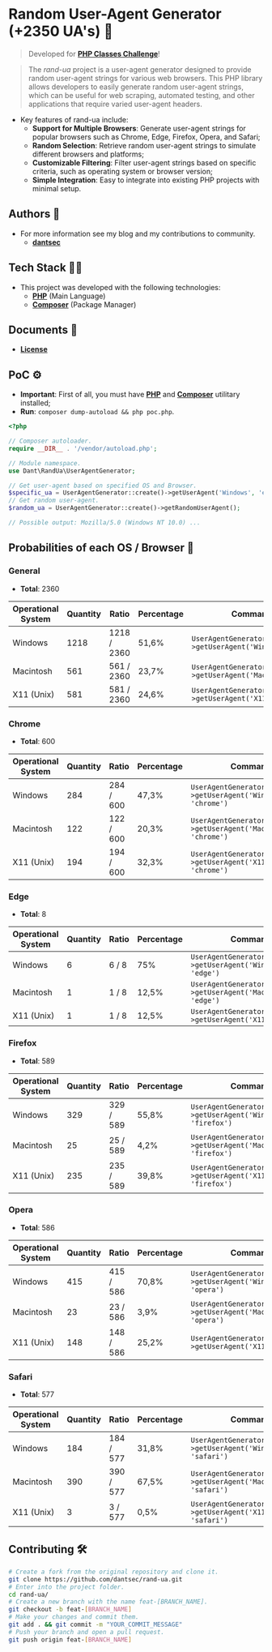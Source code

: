 # Random User-Agent Generator (+2350 UA's) 🤖

> Developed for [**PHP Classes Challenge**](https://www.phpclasses.org/blog/post/372-How-to-Win-a-Big-PHP-ElePHPant-Plush-Mascott-Every-Month-and-Innovation-Award-Certificates.html)!

> The _rand-ua_ project is a user-agent generator designed to provide random user-agent strings for various web browsers. This PHP library allows developers to easily generate random user-agent strings, which can be useful for web scraping, automated testing, and other applications that require varied user-agent headers.

- Key features of rand-ua include:
  - **Support for Multiple Browsers**: Generate user-agent strings for popular browsers such as Chrome, Edge, Firefox, Opera, and Safari;
  - **Random Selection**: Retrieve random user-agent strings to simulate different browsers and platforms;
  - **Customizable Filtering**: Filter user-agent strings based on specific criteria, such as operating system or browser version;
  - **Simple Integration**: Easy to integrate into existing PHP projects with minimal setup.

## Authors 👥

- For more information see my blog and my contributions to community.
  - [**dantsec**](https://www.github.com/dantsec)

## Tech Stack 🧑‍💻

- This project was developed with the following technologies:
  - [**PHP**](https://www.php.net/) (Main Language)
  - [**Composer**](https://getcomposer.org/) (Package Manager)

## Documents 📂

- [**License**](./LICENSE)

## PoC ⚙️

- **Important**: First of all, you must have [**PHP**](https://www.php.net/) and [**Composer**](https://getcomposer.org/) utilitary installed; 
- **Run**: `composer dump-autoload && php poc.php`.

```php
<?php

// Composer autoloader.
require __DIR__ . '/vendor/autoload.php';

// Module namespace.
use Dant\RandUa\UserAgentGenerator;

// Get user-agent based on specified OS and Browser.
$specific_ua = UserAgentGenerator::create()->getUserAgent('Windows', 'edge');
// Get random user-agent.
$random_ua = UserAgentGenerator::create()->getRandomUserAgent();

// Possible output: Mozilla/5.0 (Windows NT 10.0) ...
```

## Probabilities of each OS / Browser 🎲

### General

- **Total**: 2360

| Operational System  | Quantity   | Ratio       | Percentage | Command                                                          |
| ------------------- | ---------- | ----------- | ---------- | ---------------------------------------------------------------- |
| Windows             | 1218       | 1218 / 2360 | 51,6%      | `UserAgentGenerator::create()->getUserAgent('Windows')`          |
| Macintosh           | 561        | 561 / 2360  | 23,7%      | `UserAgentGenerator::create()->getUserAgent('Macintosh')`        |
| X11 (Unix)          | 581        | 581 / 2360  | 24,6%      | `UserAgentGenerator::create()->getUserAgent('X11')`              |

### Chrome

- **Total**: 600

| Operational System  | Quantity   | Ratio     | Percentage | Command                                                             |
| ------------------- | ---------- | --------- | ---------- | ------------------------------------------------------------------- |
| Windows             | 284        | 284 / 600 | 47,3%      | `UserAgentGenerator::create()->getUserAgent('Windows', 'chrome')`   |
| Macintosh           | 122        | 122 / 600 | 20,3%      | `UserAgentGenerator::create()->getUserAgent('Macintosh', 'chrome')` |
| X11 (Unix)          | 194        | 194 / 600 | 32,3%      | `UserAgentGenerator::create()->getUserAgent('X11', 'chrome')`       |

### Edge

- **Total**: 8

| Operational System  | Quantity   | Ratio     | Percentage | Command                                                           |
| ------------------- | ---------- | --------- | ---------- | ----------------------------------------------------------------- |
| Windows             | 6          | 6 / 8     | 75%        | `UserAgentGenerator::create()->getUserAgent('Windows', 'edge')`   |
| Macintosh           | 1          | 1 / 8     | 12,5%      | `UserAgentGenerator::create()->getUserAgent('Macintosh', 'edge')` |
| X11 (Unix)          | 1          | 1 / 8     | 12,5%      | `UserAgentGenerator::create()->getUserAgent('X11', 'edge')`       |

### Firefox

- **Total**: 589

| Operational System  | Quantity   | Ratio     | Percentage | Command                                                             |
| ------------------- | ---------- | --------- | ---------- | --------------------------------------------------------------------|
| Windows             | 329        | 329 / 589 | 55,8%      | `UserAgentGenerator::create()->getUserAgent('Windows', 'firefox')`  |
| Macintosh           | 25         | 25 / 589  | 4,2%       | `UserAgentGenerator::create()->getUserAgent('Macintosh', 'firefox')`|
| X11 (Unix)          | 235        | 235 / 589 | 39,8%      | `UserAgentGenerator::create()->getUserAgent('X11', 'firefox')`      |

### Opera

- **Total**: 586

| Operational System  | Quantity   | Ratio     | Percentage | Command                                                            |
| ------------------- | ---------- | --------- | ---------- | ------------------------------------------------------------------ |
| Windows             | 415        | 415 / 586 | 70,8%      | `UserAgentGenerator::create()->getUserAgent('Windows', 'opera')`   |
| Macintosh           | 23         | 23 / 586  | 3,9%       | `UserAgentGenerator::create()->getUserAgent('Macintosh', 'opera')` |
| X11 (Unix)          | 148        | 148 / 586 | 25,2%      | `UserAgentGenerator::create()->getUserAgent('X11', 'opera')`       |

### Safari

- **Total**: 577

| Operational System  | Quantity   | Ratio     | Percentage | Command                                                             |
| ------------------- | ---------- | --------- | ---------- | ------------------------------------------------------------------- |
| Windows             | 184        | 184 / 577 | 31,8%      | `UserAgentGenerator::create()->getUserAgent('Windows', 'safari')`   |
| Macintosh           | 390        | 390 / 577 | 67,5%      | `UserAgentGenerator::create()->getUserAgent('Macintosh', 'safari')` |
| X11 (Unix)          | 3          | 3 / 577   | 0,5%       | `UserAgentGenerator::create()->getUserAgent('X11', 'safari')`       |

## Contributing 🛠️

```bash
# Create a fork from the original repository and clone it.
git clone https://github.com/dantsec/rand-ua.git
# Enter into the project folder.
cd rand-ua/
# Create a new branch with the name feat-[BRANCH_NAME].
git checkout -b feat-[BRANCH_NAME]
# Make your changes and commit them.
git add . && git commit -m "YOUR_COMMIT_MESSAGE"
# Push your branch and open a pull request.
git push origin feat-[BRANCH_NAME]
```

